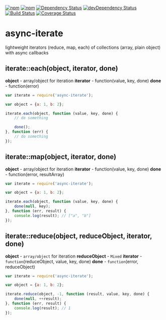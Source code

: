 [![npm](http://img.shields.io/npm/v/async-iterate.svg?style=flat-square)](https://www.npmjs.com/package/async-iterate)
[![npm](http://img.shields.io/npm/l/async-iterate.svg?style=flat-square)](http://opensource.org/licenses/MIT)
[![Dependency Status](https://david-dm.org/aliaksandr-pasynkau/async-iterate.svg?style=flat-square)](https://david-dm.org/aliaksandr-pasynkau/async-iterate)
[![devDependency Status](https://david-dm.org/aliaksandr-pasynkau/async-iterate/dev-status.svg?style=flat-square)](https://david-dm.org/aliaksandr-pasynkau/async-iterate#info=devDependencies)
[![Build Status](https://travis-ci.org/aliaksandr-pasynkau/async-iterate.svg?branch=master&style=flat-square)](https://travis-ci.org/aliaksandr-pasynkau/async-iterate)
[![Coverage Status](https://img.shields.io/coveralls/aliaksandr-pasynkau/async-iterate.svg?style=flat-square)](https://coveralls.io/r/aliaksandr-pasynkau/async-iterate?branch=master)

async-iterate
=============

lightweight iterators (reduce, map, each) of collections (array, plain object) with async callbacks

## iterate::each(object, iterator, done)
**object** - array/object for iteration
**iterator** - function(value, key, done)
**done** - function(error)

```js
var iterate = require('async-iterate');

var object = {a: 1, b: 2};

iterate.each(object, function (value, key, done) {
	// do something

	done();
}, function (err) {
	// do something
});
```

## iterate::map(object, iterator, done)
**object** - array/object for iteration
**iterator** - function(value, key, done)
**done** - function(error, resultArray)

```js
var iterate = require('async-iterate');

var object = {a: 1, b: 2};

iterate.each(object, function (value, key, done) {
	done(null, key);
}, function (err, result) {
	console.log(result); // ["a", "b"]
});
```

## iterate::reduce(object, reduceObject, iterator, done)
**object** - `array/object` for iteration
**reduceObject** - `Mixed`
**iterator** - `function`(reduceObject, value, key, done)
**done** - `function`(error, reduceObject)

```js
var iterate = require('async-iterate');

var object = {a: 1, b: 2};

iterate.reduce(object, -1, function (result, value, key, done) {
	done(null, ++result);
}, function (err, result) {
	console.log(result); // 1
});
```
